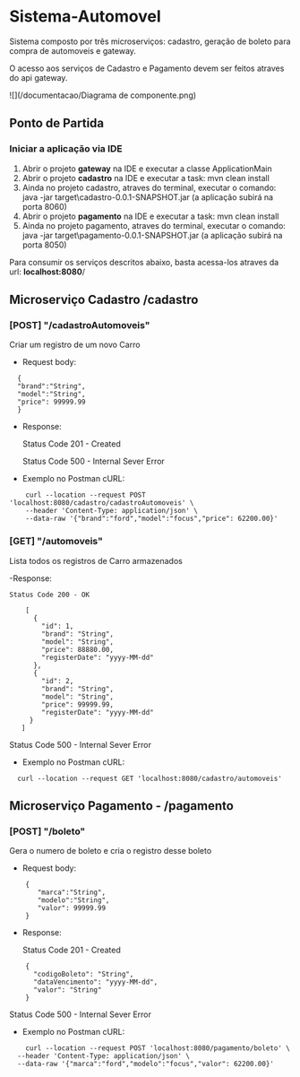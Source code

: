 # Sistema-Automovel
Sistema composto por três microserviços: cadastro, geração de boleto para compra de automoveis e gateway.

O acesso aos serviços de Cadastro e Pagamento devem ser feitos atraves do api gateway.

![](/documentacao/Diagrama de componente.png)

## Ponto de Partida

### Iniciar a aplicação via IDE
1. Abrir o projeto **gateway** na IDE e executar a classe ApplicationMain
2. Abrir o projeto **cadastro** na IDE e executar a task: mvn clean install
3. Ainda no projeto cadastro, atraves do terminal, executar o comando: java -jar target\cadastro-0.0.1-SNAPSHOT.jar (a aplicação subirá na porta 8060)
5. Abrir o projeto **pagamento** na IDE e executar a task: mvn clean install
7. Ainda no projeto pagamento, atraves do terminal, executar o comando: java -jar target\pagamento-0.0.1-SNAPSHOT.jar (a aplicação subirá na porta 8050)

Para consumir os serviços descritos abaixo, basta acessa-los atraves da url: **localhost:8080**/  

## Microserviço Cadastro /cadastro

### [POST] "/cadastroAutomoveis"
Criar um registro de um novo Carro

  - Request body: 
  ```
    {
    "brand":"String",
    "model":"String",
    "price": 99999.99
    }
  ```
  - Response:
  
    Status Code 201 - Created
    
    Status Code 500 - Internal Sever Error
  
  - Exemplo no Postman cURL:
```
    curl --location --request POST 'localhost:8080/cadastro/cadastroAutomoveis' \
    --header 'Content-Type: application/json' \
    --data-raw '{"brand":"ford","model":"focus","price": 62200.00}'
```    
 ### [GET] "/automoveis"
Lista todos os registros de Carro armazenados

  -Response:
  
    Status Code 200 - OK
```    
    [
      {
        "id": 1,
        "brand": "String",
        "model": "String",
        "price": 88880.00,
        "registerDate": "yyyy-MM-dd"
      },
      {
        "id": 2,
        "brand": "String",
        "model": "String",
        "price": 99999.99,
        "registerDate": "yyyy-MM-dd"
     }
   ]
```   
   Status Code 500 - Internal Sever Error
  
  - Exemplo no Postman cURL:
```  
  curl --location --request GET 'localhost:8080/cadastro/automoveis'
``` 
## Microserviço Pagamento - /pagamento

### [POST] "/boleto"
Gera o numero de boleto e cria o registro desse boleto

  - Request body: 
```  
    {
       "marca":"String",
       "modelo":"String",
       "valor": 99999.99
    }
```  
  - Response:
  
    Status Code 201 - Created
```    
    {
      "codigoBoleto": "String",
      "dataVencimento": "yyyy-MM-dd",
      "valor": "String"
    }
```    
   Status Code 500 - Internal Sever Error
  
  - Exemplo no Postman cURL:
```  
    curl --location --request POST 'localhost:8080/pagamento/boleto' \
  --header 'Content-Type: application/json' \
  --data-raw '{"marca":"ford","modelo":"focus","valor": 62200.00}'
```
